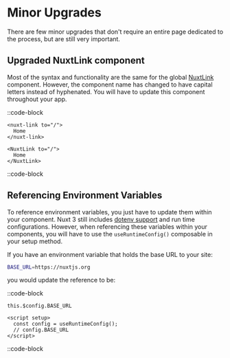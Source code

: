 # Minor Upgrades

There are few minor upgrades that don't require an entire page dedicated to the process, but are still very important.

## Upgraded NuxtLink component

Most of the syntax and functionality are the same for the global [NuxtLink](https://v3.nuxtjs.org/docs/usage/nuxt-link#nuxtlink) component. However, the component name has changed to have capital letters instead of hyphenated. You will have to update this component throughout your app.

::code-block

```vue [Nuxt 2]
<nuxt-link to="/">
  Home
</nuxt-link>
```

```vue [Nuxt 3]
<NuxtLink to="/">
  Home
</NuxtLink>
```

::code-block

## Referencing Environment Variables

To reference environment variables, you just have to update them within your component. Nuxt 3 still includes [dotenv support](https://v3.nuxtjs.org/docs/usage/runtime-config#environment-variables) and run time configurations. However, when referencing these variables within your components, you will have to use the `useRuntimeConfig()` composable in your setup method.

If you have an environment variable that holds the base URL to your site:

```sh
BASE_URL=https://nuxtjs.org
```

you would update the reference to be:

::code-block

```vue [Nuxt 2]
this.$config.BASE_URL
```

```vue [Nuxt 3]
<script setup>
  const config = useRuntimeConfig();
  // config.BASE_URL
</script>
```

::code-block

